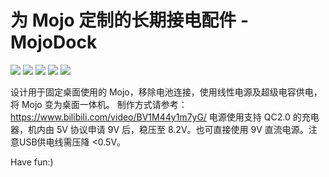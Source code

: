 # 为 Mojo 定制的长期接电配件 - MojoDock
![](img/DSC01919.jpg)
![](img/DSC02048.jpg)
![](img/DSC02099.jpg)
![](img/DSC02117.jpg)
![](img/DSC02125.jpg)

设计用于固定桌面使用的 Mojo，移除电池连接，使用线性电源及超级电容供电，将 Mojo 变为桌面一体机。
制作方式请参考：https://www.bilibili.com/video/BV1M44y1m7yG/
电源使用支持 QC2.0 的充电器，机内由 5V 协议申请 9V 后，稳压至 8.2V。也可直接使用 9V 直流电源。注意USB供电线需压降 <0.5V。

Have fun:)
